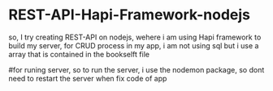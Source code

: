 # REST-API-Hapi-Framework-nodejs
so, I try creating REST-API on nodejs, wehere i am using Hapi framework to build my server,
for CRUD process in my app, i am not using sql but i use a array that is contained in the bookselft file

#for runing server,
so to run the server, i use the nodemon package, so dont need to restart the server when fix code of app
